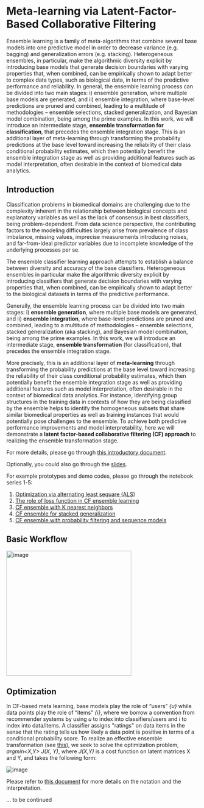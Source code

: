 # Meta-learning via Latent-Factor-Based Collaborative Filtering

Ensemble learning is a family of meta-algorithms that combine several base models into one predictive model in order to decrease variance (e.g. bagging) and generalization errors (e.g. stacking). Heterogeneous ensembles, in particular, make the algorithmic diversity explicit by introducing base models that generate decision boundaries with varying properties that, when combined, can be empirically shown to adapt better to complex data types, such as biological data, in terms of the predictive performance and reliability. In general, the ensemble learning process can be divided into two main stages: i) ensemble generation, where multiple base models are generated, and ii) ensemble integration, where base-level predictions are pruned and combined, leading to a multitude of methodologies – ensemble selections, stacked generalization, and Bayesian model combination, being among the prime examples. In this work, we will introduce an intermediate stage, **ensemble transformation for classification**, that precedes the ensemble integration stage. This is an additional layer of meta-learning through transforming the probability predictions at the base level toward increasing the reliability of their class conditional probability estimates, which then potentially benefit the ensemble integration stage as well as providing additional features such as model interpretation, often desirable in the context of biomedical data analytics.  

## Introduction
Classification problems in biomedical domains are challenging due to the complexity inherent in the relationship between biological concepts and explanatory variables as well as the lack of consensus in best classifiers, being problem-dependent. From data science perspective, the contributing factors to the modeling difficulties largely arise from prevalence of class imbalance, missing values, imprecise measurements introducing noises, and far-from-ideal predictor variables due to incomplete knowledge of the underlying processes per se. 

The ensemble classifier learning approach attempts to establish a balance between diversity and accuracy of the base classifiers. Heterogeneous ensembles in particular make the algorithmic diversity explicit by introducing classifiers that generate decision boundaries with varying properties that, when combined, can be empirically shown to adapt better to the biological datasets in terms of the predictive performance. 

Generally, the ensemble learning process can be divided into two main stages: i) **ensemble generation**, where multiple base models are generated, and ii) **ensemble integration**, where base-level predictions are pruned and combined, leading to a multitude of methodologies – ensemble selections, stacked generalization (aka stacking), and Bayesian model combination, being among the prime examples. In this work, we will introduce an intermediate stage, **ensemble transformation** (for classification), that precedes the ensemble integration stage. 

More precisely, this is an additional layer of **meta-learning** through transforming the probability predictions at the base level toward increasing the reliability of their class conditional probability estimates, which then potentially benefit the ensemble integration stage as well as providing additional features such as model interpretation, often desirable in the context of biomedical data analytics. For instance, identifying group structures in the training data in contexts of how they are being classified by the ensemble helps to identify the homogeneous subsets that share similar biomedical properties as well as training instances that would potentially pose challenges to the ensemble. To achieve both predictive performance improvements and model interpretability, here we will demonstrate a **latent factor-based collaborative filtering (CF) approach** to realizing the ensemble transformation stage. 

For more details, please go through [this introductory document](CF-EnsembleLearning-Intro.pdf). 

Optionally, you could also go through the [slides](https://www.slideshare.net/pleiadian53/metalearning-via-latentfactorbased-collaborative-filtering-252872052). 

For example prototypes and demo codes, please go through the notebook series 1-5: 

1. [Optimization via alternating least sequare (ALS)](Demo-Part1-CF_with_ALS.ipynb)
2. [The role of loss function in CF ensemble learning](Demo-Part2-The_Role_of_Loss_Function_in_CF_Ensemble.ipynb)
3. [CF ensemble with K nearest neighbors](Demo-Part3-CF_Ensemble_with_kNNs.ipynb)
4. [CF ensemble for stacked generalization](Demo-Part4-CF_Stacker.ipynb)
5. [CF ensemble with probability filtering and sequence models](Demo-Part5b-Probability_Filtering_via_Custom_Loss.ipynb)


## Basic Workflow

<img width="328" alt="image" src="https://user-images.githubusercontent.com/1761957/188764919-f2217d9f-c451-4c51-9b34-cde9f8cdc7b4.png">


## Optimization 

In CF-based meta learning, base models play the role of “users” _{u}_ while data points play the role of “items” _{i}_, where we borrow a convention from recommender systems by using _u_ to index into classifiers/users and _i_ to index into data/items. A classifier assigns "ratings" on data items in the sense that the rating tells us how likely a data point is positive in terms of a conditional probability score. To realize an effective ensemble transformation (see [this](CF-EnsembleLearning-Intro.pdf)), we seek to solve the optimization problem, _argmin<X,Y> J(X, Y)_, where _J(X,Y)_ is a cost function on latent matrices X and Y, and takes the following form:

![image](https://user-images.githubusercontent.com/1761957/188937553-e74e9837-51cf-4c7e-8ef9-66146ceb8d95.png)

Please refer to [this document](CFEnsembleLearning-optimization.pdf) for more details on the notation and the interpretation. 


... to be continued

